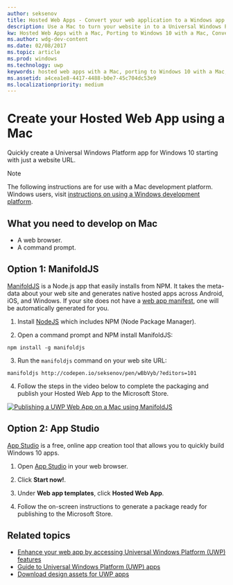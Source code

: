 ```yaml
---
author: seksenov
title: Hosted Web Apps - Convert your web application to a Windows app using a Mac
description: Use a Mac to turn your website in to a Universal Windows Platform (UWP) app for Windows 10.
kw: Hosted Web Apps with a Mac, Porting to Windows 10 with a Mac, Convert website to Windows with Mac, Packaging web application with ManfoldJS for Microsoft Store, Add website to Microsoft Store with App Studio
ms.author: wdg-dev-content
ms.date: 02/08/2017
ms.topic: article
ms.prod: windows
ms.technology: uwp
keywords: hosted web apps with a Mac, porting to Windows 10 with a Mac, convert website to Windows with Mac, website to Microsoft Store, Manifold JS for web apps, App Studio for web apps
ms.assetid: a4cea1e8-4417-4488-b0e7-45c704dc53e9
ms.localizationpriority: medium
---
```


# Create your Hosted Web App using a Mac

Quickly create a Universal Windows Platform app for Windows 10 starting with just a website URL. 

> [!NOTE]
> The following instructions are for use with a Mac development platform. Windows users, visit [instructions on using a Windows development platform](./hwa-create-windows.md).

## What you need to develop on Mac

- A web browser.
- A command prompt.

## Option 1: ManifoldJS

[ManifoldJS](http://manifoldjs.com/) is a Node.js app that easily installs from NPM. It takes the meta-data about your web site and generates native hosted apps across Android, iOS, and Windows. If your site does not have a [web app manifest](https://www.w3.org/TR/appmanifest/), one will be automatically generated for you.

1. Install [NodeJS](https://nodejs.org/) which includes NPM (Node Package Manager). <br>

2. Open a command prompt and NPM install ManifoldJS:
```
npm install -g manifoldjs
```

3. Run the `manifoldjs` command on your web site URL:
```
manifoldjs http://codepen.io/seksenov/pen/wBbVyb/?editors=101
```

4. Follow the steps in the video below to complete the packaging and publish your Hosted Web App to the Microsoft Store.

[![Publishing a UWP Web App on a Mac using ManifoldJS](images/hwa-to-uwp/mac_manifoldjs_video.png)](https://sec.ch9.ms/ch9/0a67/9b06e5c7-d7aa-478d-b30d-f99e145a0a67/ManifoldJS_high.mp4 "Publishing a UWP Web App on a Mac using ManifoldJS")

## Option 2: App Studio

[App Studio](http://appstudio.windows.com/) is a free, online app creation tool that allows you to quickly build Windows 10 apps.

1. Open [App Studio](http://appstudio.windows.com/) in your web browser.

2. Click **Start now!**.

3. Under **Web app templates**, click **Hosted Web App**.

4. Follow the on-screen instructions to generate a package ready for publishing to the Microsoft Store.

## Related topics

- [Enhance your web app by accessing Universal Windows Platform (UWP) features](./hwa-access-features.md)
- [Guide to Universal Windows Platform (UWP) apps](http://go.microsoft.com/fwlink/p/?LinkID=397871)
- [Download design assets for UWP apps](https://msdn.microsoft.com/library/windows/apps/xaml/bg125377.aspx)